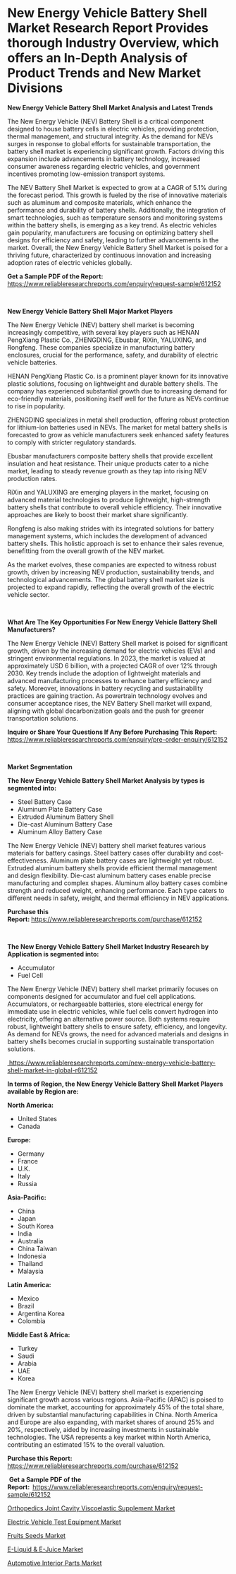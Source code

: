<p><h1>New Energy Vehicle Battery Shell Market Research Report Provides thorough Industry Overview, which offers an In-Depth Analysis of Product Trends and New Market Divisions</h1></p><p><strong>New Energy Vehicle Battery Shell Market Analysis and Latest Trends</strong></p>
<p><p>The New Energy Vehicle (NEV) Battery Shell is a critical component designed to house battery cells in electric vehicles, providing protection, thermal management, and structural integrity. As the demand for NEVs surges in response to global efforts for sustainable transportation, the battery shell market is experiencing significant growth. Factors driving this expansion include advancements in battery technology, increased consumer awareness regarding electric vehicles, and government incentives promoting low-emission transport systems.</p><p>The NEV Battery Shell Market is expected to grow at a CAGR of 5.1% during the forecast period. This growth is fueled by the rise of innovative materials such as aluminum and composite materials, which enhance the performance and durability of battery shells. Additionally, the integration of smart technologies, such as temperature sensors and monitoring systems within the battery shells, is emerging as a key trend. As electric vehicles gain popularity, manufacturers are focusing on optimizing battery shell designs for efficiency and safety, leading to further advancements in the market. Overall, the New Energy Vehicle Battery Shell Market is poised for a thriving future, characterized by continuous innovation and increasing adoption rates of electric vehicles globally.</p></p>
<p><strong>Get a Sample PDF of the Report:&nbsp;</strong> <a href="https://www.reliableresearchreports.com/enquiry/request-sample/612152?utm_campaign=11&utm_medium=2&utm_source=Github&utm_content=ia&utm_term=10122024&utm_id=new-energy-vehicle-battery-shell">https://www.reliableresearchreports.com/enquiry/request-sample/612152</a></p>
<p>&nbsp;</p>
<p><strong>New Energy Vehicle Battery Shell Major Market Players</strong></p>
<p><p>The New Energy Vehicle (NEV) battery shell market is becoming increasingly competitive, with several key players such as HENAN PengXiang Plastic Co., ZHENGDING, Ebusbar, RiXin, YALUXING, and Rongfeng. These companies specialize in manufacturing battery enclosures, crucial for the performance, safety, and durability of electric vehicle batteries.</p><p>HENAN PengXiang Plastic Co. is a prominent player known for its innovative plastic solutions, focusing on lightweight and durable battery shells. The company has experienced substantial growth due to increasing demand for eco-friendly materials, positioning itself well for the future as NEVs continue to rise in popularity.</p><p>ZHENGDING specializes in metal shell production, offering robust protection for lithium-ion batteries used in NEVs. The market for metal battery shells is forecasted to grow as vehicle manufacturers seek enhanced safety features to comply with stricter regulatory standards.</p><p>Ebusbar manufacturers composite battery shells that provide excellent insulation and heat resistance. Their unique products cater to a niche market, leading to steady revenue growth as they tap into rising NEV production rates.</p><p>RiXin and YALUXING are emerging players in the market, focusing on advanced material technologies to produce lightweight, high-strength battery shells that contribute to overall vehicle efficiency. Their innovative approaches are likely to boost their market share significantly.</p><p>Rongfeng is also making strides with its integrated solutions for battery management systems, which includes the development of advanced battery shells. This holistic approach is set to enhance their sales revenue, benefitting from the overall growth of the NEV market.</p><p>As the market evolves, these companies are expected to witness robust growth, driven by increasing NEV production, sustainability trends, and technological advancements. The global battery shell market size is projected to expand rapidly, reflecting the overall growth of the electric vehicle sector.</p></p>
<p>&nbsp;</p>
<p><strong>What Are The Key Opportunities For New Energy Vehicle Battery Shell Manufacturers?</strong></p>
<p><p>The New Energy Vehicle (NEV) Battery Shell market is poised for significant growth, driven by the increasing demand for electric vehicles (EVs) and stringent environmental regulations. In 2023, the market is valued at approximately USD 6 billion, with a projected CAGR of over 12% through 2030. Key trends include the adoption of lightweight materials and advanced manufacturing processes to enhance battery efficiency and safety. Moreover, innovations in battery recycling and sustainability practices are gaining traction. As powertrain technology evolves and consumer acceptance rises, the NEV Battery Shell market will expand, aligning with global decarbonization goals and the push for greener transportation solutions.</p></p>
<p><strong>Inquire or Share Your Questions If Any Before Purchasing This Report:</strong> <a href="https://www.reliableresearchreports.com/enquiry/pre-order-enquiry/612152?utm_campaign=11&utm_medium=2&utm_source=Github&utm_content=ia&utm_term=10122024&utm_id=new-energy-vehicle-battery-shell">https://www.reliableresearchreports.com/enquiry/pre-order-enquiry/612152</a></p>
<p>&nbsp;</p>
<p><strong>Market Segmentation</strong></p>
<p><strong>The New Energy Vehicle Battery Shell Market Analysis by types is segmented into:</strong></p>
<p><ul><li>Steel Battery Case</li><li>Aluminum Plate Battery Case</li><li>Extruded Aluminum Battery Shell</li><li>Die-cast Aluminum Battery Case</li><li>Aluminum Alloy Battery Case</li></ul></p>
<p><p>The New Energy Vehicle (NEV) battery shell market features various materials for battery casings. Steel battery cases offer durability and cost-effectiveness. Aluminum plate battery cases are lightweight yet robust. Extruded aluminum battery shells provide efficient thermal management and design flexibility. Die-cast aluminum battery cases enable precise manufacturing and complex shapes. Aluminum alloy battery cases combine strength and reduced weight, enhancing performance. Each type caters to different needs in safety, weight, and thermal efficiency in NEV applications.</p></p>
<p><strong>Purchase this Report:&nbsp;</strong><a href="https://www.reliableresearchreports.com/purchase/612152?utm_campaign=11&utm_medium=2&utm_source=Github&utm_content=ia&utm_term=10122024&utm_id=new-energy-vehicle-battery-shell">https://www.reliableresearchreports.com/purchase/612152</a></p>
<p>&nbsp;</p>
<p><strong>The New Energy Vehicle Battery Shell Market Industry Research by Application is segmented into:</strong></p>
<p><ul><li>Accumulator</li><li>Fuel Cell</li></ul></p>
<p><p>The New Energy Vehicle (NEV) battery shell market primarily focuses on components designed for accumulator and fuel cell applications. Accumulators, or rechargeable batteries, store electrical energy for immediate use in electric vehicles, while fuel cells convert hydrogen into electricity, offering an alternative power source. Both systems require robust, lightweight battery shells to ensure safety, efficiency, and longevity. As demand for NEVs grows, the need for advanced materials and designs in battery shells becomes crucial in supporting sustainable transportation solutions.</p></p>
<p><a href="https://www.reliableresearchreports.com/new-energy-vehicle-battery-shell-market-in-global-r612152?utm_campaign=11&utm_medium=2&utm_source=Github&utm_content=ia&utm_term=10122024&utm_id=new-energy-vehicle-battery-shell">&nbsp;https://www.reliableresearchreports.com/new-energy-vehicle-battery-shell-market-in-global-r612152</a></p>
<p><strong>In terms of Region, the New Energy Vehicle Battery Shell Market Players available by Region are:</strong></p>
<p>
    <p> <strong> North America: </strong>
        <ul>
            <li>United States</li>
            <li>Canada</li>
        </ul>
        </p> 
    <p> <strong> Europe: </strong>
        <ul>
            <li>Germany</li>
            <li>France</li>
            <li>U.K.</li>
            <li>Italy</li>
            <li>Russia</li>
        </ul>
        </p> 
    <p> <strong> Asia-Pacific: </strong>
        <ul>
            <li>China</li>
            <li>Japan</li>
            <li>South Korea</li>
            <li>India</li>
            <li>Australia</li>
            <li>China Taiwan</li>
            <li>Indonesia</li>
            <li>Thailand</li>
            <li>Malaysia</li>
        </ul>
        </p> 
    <p> <strong> Latin America: </strong>
        <ul>
            <li>Mexico</li>
            <li>Brazil</li>
            <li>Argentina Korea</li>
            <li>Colombia</li>
        </ul>
        </p> 
    <p> <strong> Middle East & Africa: </strong>
        <ul>
            <li>Turkey</li>
            <li>Saudi</li>
            <li>Arabia</li>
            <li>UAE</li>
            <li>Korea</li>
        </ul>
    </p>
    </p>
<p><p>The New Energy Vehicle (NEV) battery shell market is experiencing significant growth across various regions. Asia-Pacific (APAC) is poised to dominate the market, accounting for approximately 45% of the total share, driven by substantial manufacturing capabilities in China. North America and Europe are also expanding, with market shares of around 25% and 20%, respectively, aided by increasing investments in sustainable technologies. The USA represents a key market within North America, contributing an estimated 15% to the overall valuation.</p></p>
<p><strong>Purchase this Report: </strong><a href="https://www.reliableresearchreports.com/purchase/612152?utm_campaign=11&utm_medium=2&utm_source=Github&utm_content=ia&utm_term=10122024&utm_id=new-energy-vehicle-battery-shell">https://www.reliableresearchreports.com/purchase/612152</a></p>
<p>&nbsp;<strong>Get a Sample PDF of the Report:&nbsp;&nbsp;</strong><a href="https://www.reliableresearchreports.com/enquiry/request-sample/612152?utm_campaign=11&utm_medium=2&utm_source=Github&utm_content=ia&utm_term=10122024&utm_id=new-energy-vehicle-battery-shell">https://www.reliableresearchreports.com/enquiry/request-sample/612152</a></p>
<p><strong></strong></p>
<p><p><a href="https://github.com/gukenneth26571/Market-Research-Report-List-1/blob/main/orthopedics-joint-cavity-viscoelastic-supplement-market.md?utm_campaign=11&utm_medium=2&utm_source=Github&utm_content=ia&utm_term=10122024&utm_id=new-energy-vehicle-battery-shell">Orthopedics Joint Cavity Viscoelastic Supplement Market</a></p><p><a href="https://www.linkedin.com/pulse/electric-vehicle-test-equipment-market-forecast-2024-2031-rxgwe?utm_campaign=11&utm_medium=2&utm_source=Github&utm_content=ia&utm_term=10122024&utm_id=new-energy-vehicle-battery-shell">Electric Vehicle Test Equipment Market</a></p><p><a href="https://www.linkedin.com/pulse/fruits-seeds-market-report-insights-from-industry-experts-ooffe?utm_campaign=11&utm_medium=2&utm_source=Github&utm_content=ia&utm_term=10122024&utm_id=new-energy-vehicle-battery-shell">Fruits Seeds Market</a></p><p><a href="https://github.com/ChiragRp1/Market-Research-Report-List-6/blob/main/e-liquid-e-juice-market.md?utm_campaign=11&utm_medium=2&utm_source=Github&utm_content=ia&utm_term=10122024&utm_id=new-energy-vehicle-battery-shell">E-Liquid & E-Juice Market</a></p><p><a href="https://www.linkedin.com/pulse/forecasting-automotive-interior-parts-market-2024-2031-report-7glee?utm_campaign=11&utm_medium=2&utm_source=Github&utm_content=ia&utm_term=10122024&utm_id=new-energy-vehicle-battery-shell">Automotive Interior Parts Market</a></p></p>